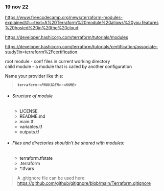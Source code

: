 
### 19 nov 22

https://www.freecodecamp.org/news/terraform-modules-explained/#:~:text=A%20Terraform%20module%20allows%20you,features%20hosted%20in%20the%20cloud.

https://developer.hashicorp.com/terraform/tutorials/modules

https://developer.hashicorp.com/terraform/tutorials/certification/associate-study?in=terraform%2Fcertification



root module - conf files in current working directory   
child module - a module that is called by another configuration



Name your provider like this:
> ***`terraform-<PROVIDER>-<NAME>`***




* ###### Structure of module
    * LICENSE
    * README.md
    * main.tf
    * variables.tf
    * outputs.tf



* ###### Files and directories shouldn't be shared with modules: 
    * terraform.tfstate 
    * .terraform 
    * *.tfvars 


> A .gitignore file can be used here: https://github.com/github/gitignore/blob/main/Terraform.gitignore

